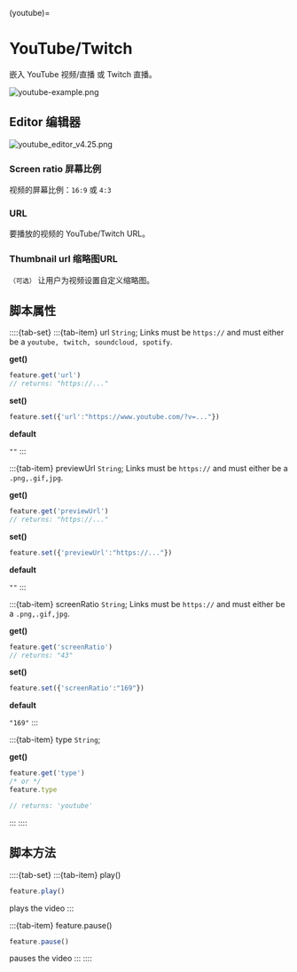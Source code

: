 (youtube)=
# YouTube/Twitch 

嵌入 YouTube 视频/直播 或 Twitch 直播。

![youtube-example.png](https://wiki.cryptovoxels.com/youtube-example.png)

## Editor 编辑器

![youtube_editor_v4.25.png](https://wiki.cryptovoxels.com/youtube_editor_v4.25.png)

### Screen ratio 屏幕比例

视频的屏幕比例：`16:9` 或 `4:3`

### URL

要播放的视频的 YouTube/Twitch URL。

### Thumbnail url 缩略图URL

`（可选）` 让用户为视频设置自定义缩略图。

## 脚本属性

::::{tab-set}
:::{tab-item} url
`String`; Links must be `https://` and must either be a `youtube, twitch, soundcloud, spotify`.

**get()**

```js
feature.get('url')
// returns: "https://..."
```

**set()**

```js
feature.set({'url':"https://www.youtube.com/?v=..."})
```

**default**

`""`
:::

:::{tab-item} previewUrl
`String`; Links must be `https://` and must either be a `.png,.gif,jpg`.

**get()**

```js
feature.get('previewUrl')
// returns: "https://..."
```

**set()**

```js
feature.set({'previewUrl':"https://..."})
```

**default**

`""`
:::

:::{tab-item} screenRatio
`String`; Links must be `https://` and must either be a `.png,.gif,jpg`.

**get()**

```js
feature.get('screenRatio')
// returns: "43"
```

**set()**

```js
feature.set({'screenRatio':"169"})
```

**default**

`"169"`
:::

:::{tab-item} type
`String`;

**get()**

```js
feature.get('type')
/* or */
feature.type

// returns: 'youtube'
```
:::
::::

## 脚本方法

::::{tab-set}
:::{tab-item} play()
```js
feature.play()
```
plays the video
:::

:::{tab-item} feature.pause()
```js
feature.pause()
```
pauses the video
:::
::::